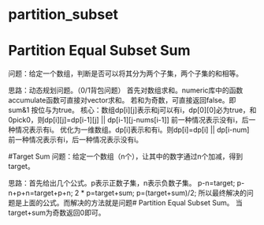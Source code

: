 # partition_subset

# Partition Equal Subset Sum
问题：给定一个数组，判断是否可以将其分为两个子集，两个子集的和相等。

思路：动态规划问题。（0/1背包问题）
     首先对数组求和。numeric库中的函数accumulate函数可直接对vector求和。
     若和为奇数，可直接返回false。即 sum&1 按位与为true。
     核心：数组dp[i][j]表示和j可以有i，dp[0][0]必为true，和0pick0，则dp[i][j]=dp[i-1][j] || dp[i-1][j-nums[i-1]]
          前一种情况表示没有i，后一种情况表示有i。
     优化为一维数组。dp[i]表示和有i。则dp[i]=dp[i] || dp[i-num]
     前一种情况表示有i，后一种情况表示没有i。
     
#Target Sum
问题：给定一个数组（n个），让其中的数字通过n个加减，得到target。

思路：首先给出几个公式。p表示正数子集，n表示负数子集。
     p-n=target;
     p-n+p+n=target+p+n;
     2 * p=target+sum;
     p=(target+sum)/2;
     所以最终解决的问题是上面的公式。而解决的方法就是问题# Partition Equal Subset Sum。
     当target+sum为奇数返回0即可。
     
     
